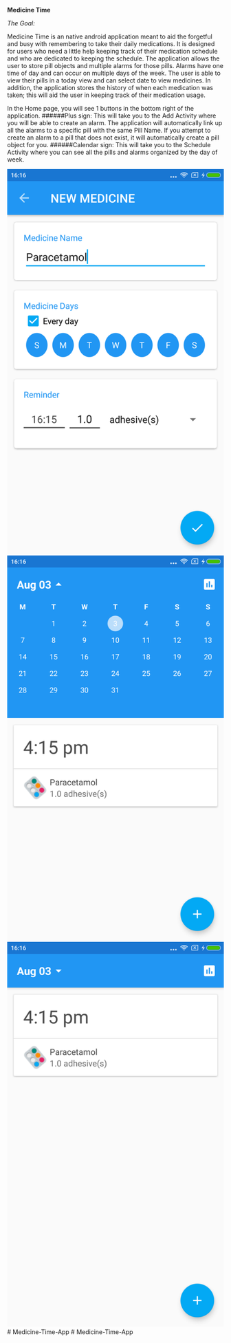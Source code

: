 **Medicine Time**

_The Goal:_

Medicine Time is an native android application meant to aid the forgetful and busy with remembering to take their daily medications. It is designed for users who need a little help keeping track of their medication schedule and who are dedicated to keeping the schedule. The application allows the user to store pill objects and multiple alarms for those pills. Alarms have one time of day and can occur on multiple days of the week. The user is able to view their pills in a today view and can select date to view medicines. In addition, the application stores the history of when each medication was taken; this will aid the user in keeping track of their medication usage.




In the Home page, you will see 1 buttons in the bottom right of the application. ######Plus sign: This will take you to the Add Activity where you will be able to create an alarm. The application will automatically link up all the alarms to a specific pill with the same Pill Name. If you attempt to create an alarm to a pill that does not exist, it will automatically create a pill object for you. ######Calendar sign: This will take you to the Schedule Activity where you can see all the pills and alarms organized by the day of week.


<img src="https://github.com/bhaski17/Medicine-Time-App/blob/master/arts/s1"/>
<img src="https://github.com/bhaski17/Medicine-Time-App/blob/master/arts/s2"/>
<img src="https://github.com/bhaski17/Medicine-Time-App/blob/master/arts/s3"/>
#   M e d i c i n e - T i m e - A p p 
 
 #   M e d i c i n e - T i m e - A p p 
 
 
